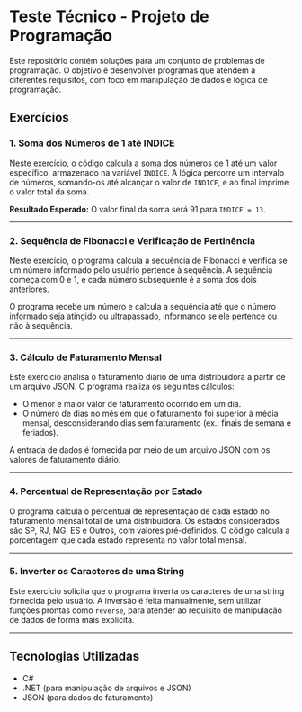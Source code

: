 # Teste Técnico - Projeto de Programação

Este repositório contém soluções para um conjunto de problemas de programação. O objetivo é desenvolver programas que atendem a diferentes requisitos, com foco em manipulação de dados e lógica de programação.

## Exercícios

### 1. **Soma dos Números de 1 até INDICE**
Neste exercício, o código calcula a soma dos números de 1 até um valor específico, armazenado na variável `INDICE`. A lógica percorre um intervalo de números, somando-os até alcançar o valor de `INDICE`, e ao final imprime o valor total da soma.

**Resultado Esperado:** O valor final da soma será 91 para `INDICE = 13`.

---

### 2. **Sequência de Fibonacci e Verificação de Pertinência**
Neste exercício, o programa calcula a sequência de Fibonacci e verifica se um número informado pelo usuário pertence à sequência. A sequência começa com 0 e 1, e cada número subsequente é a soma dos dois anteriores.

O programa recebe um número e calcula a sequência até que o número informado seja atingido ou ultrapassado, informando se ele pertence ou não à sequência.

---

### 3. **Cálculo de Faturamento Mensal**
Este exercício analisa o faturamento diário de uma distribuidora a partir de um arquivo JSON. O programa realiza os seguintes cálculos:
- O menor e maior valor de faturamento ocorrido em um dia.
- O número de dias no mês em que o faturamento foi superior à média mensal, desconsiderando dias sem faturamento (ex.: finais de semana e feriados).

A entrada de dados é fornecida por meio de um arquivo JSON com os valores de faturamento diário.

---

### 4. **Percentual de Representação por Estado**
O programa calcula o percentual de representação de cada estado no faturamento mensal total de uma distribuidora. Os estados considerados são SP, RJ, MG, ES e Outros, com valores pré-definidos. O código calcula a porcentagem que cada estado representa no valor total mensal.

---

### 5. **Inverter os Caracteres de uma String**
Este exercício solicita que o programa inverta os caracteres de uma string fornecida pelo usuário. A inversão é feita manualmente, sem utilizar funções prontas como `reverse`, para atender ao requisito de manipulação de dados de forma mais explícita.

---

## Tecnologias Utilizadas

- C#
- .NET (para manipulação de arquivos e JSON)
- JSON (para dados do faturamento)
